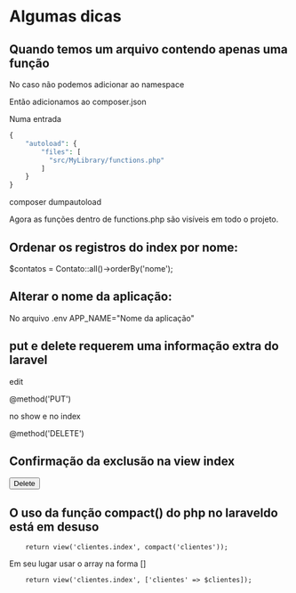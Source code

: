 # Algumas dicas

## Quando temos um arquivo contendo apenas uma função
No caso não podemos adicionar ao namespace

Então adicionamos ao composer.json

Numa entrada
```php
{
    "autoload": {
        "files": [
          "src/MyLibrary/functions.php"
        ]
    }
}
```
composer dumpautoload

Agora as funções dentro de functions.php são visíveis em todo o projeto.


## Ordenar os registros do index por nome:

$contatos = Contato::all()->orderBy('nome');


## Alterar o nome da aplicação:

No arquivo .env
APP_NAME="Nome da aplicação"


## put e delete requerem uma informação extra do laravel

edit

@method('PUT')

no show e no index

@method('DELETE')


## Confirmação da exclusão na view index

<button type="submit" class="btn btn-danger btn-sm" title="Delete Cliente" onclick="return confirm(&quot;Confirm delete?&quot;)"><i class="fa fa-trash-o" aria-hidden="true"></i> Delete</button>


## O uso da função compact() do php no laraveldo está em desuso

        return view('clientes.index', compact('clientes'));

Em seu lugar usar o array na forma []

        return view('clientes.index', ['clientes' => $clientes]);



